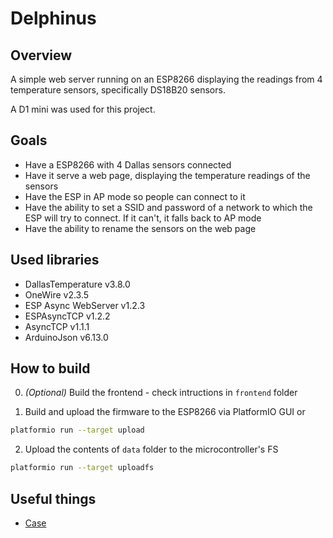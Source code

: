 # Delphinus

## Overview
A simple web server running on an ESP8266 displaying the readings from 4 temperature sensors, specifically DS18B20 sensors.

A D1 mini was used for this project.

## Goals
- Have a ESP8266 with 4 Dallas sensors connected
- Have it serve a web page, displaying the temperature readings of the sensors
- Have the ESP in AP mode so people can connect to it
- Have the ability to set a SSID and password of a network to which the ESP will try to connect. If it can't, it falls back to AP mode
- Have the ability to rename the sensors on the web page

## Used libraries
- DallasTemperature v3.8.0
- OneWire v2.3.5
- ESP Async WebServer v1.2.3
- ESPAsyncTCP v1.2.2
- AsyncTCP v1.1.1
- ArduinoJson v6.13.0

## How to build
0. *(Optional)* Build the frontend - check intructions in `frontend` folder

1. Build and upload the firmware to the ESP8266 via PlatformIO GUI or

```bash
platformio run --target upload
```

2. Upload the contents of `data` folder to the microcontroller's FS

```bash
platformio run --target uploadfs
```

## Useful things
* [Case](https://www.thingiverse.com/thing:4056195)